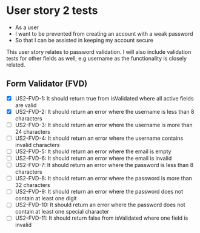 # User story 2 tests

- As a user
- I want to be prevented from creating an account with a weak password
- So that I can be assisted in keeping my account secure

This user story relates to password validation. I will also include validation tests
for other fields as well, e.g username as the functionality is closely related.

## Form Validator (FVD)

- [x] US2-FVD-1: It should return true from isValidated where all active fields are valid
- [x] US2-FVD-2: It should return an error where the username is less than 8 characters
- [ ] US2-FVD-3: It should return an error where the username is more than 24 characters
- [ ] US2-FVD-4: It should return an error where the username contains invalid characters
- [ ] US2-FVD-5: It should return an error where the email is empty
- [ ] US2-FVD-6: It should return an error where the email is invalid
- [ ] US2-FVD-7: It should return an error where the password is less than 8 characters
- [ ] US2-FVD-8: It should return an error where the password is more than 32 characters
- [ ] US2-FVD-9: It should return an error where the password does not contain at least one digit
- [ ] US2-FVD-10: It should return an error where the password does not contain at least one special character
- [ ] US2-FVD-11: It should return false from isValidated where one field is invalid
